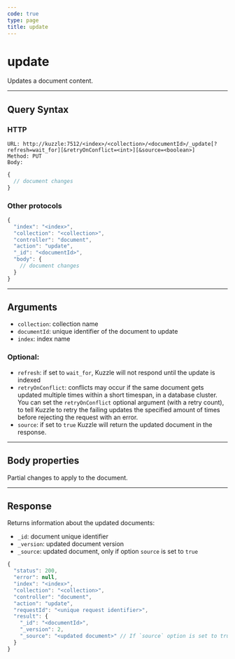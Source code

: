```yaml
---
code: true
type: page
title: update
---
```


# update



Updates a document content.

---

## Query Syntax

### HTTP

```http
URL: http://kuzzle:7512/<index>/<collection>/<documentId>/_update[?refresh=wait_for][&retryOnConflict=<int>][&source=<boolean>]
Method: PUT
Body:
```

```js
{
  // document changes
}
```

### Other protocols

```js
{
  "index": "<index>",
  "collection": "<collection>",
  "controller": "document",
  "action": "update",
  "_id": "<documentId>",
  "body": {
    // document changes
  }
}
```

---

## Arguments

- `collection`: collection name
- `documentId`: unique identifier of the document to update
- `index`: index name

### Optional:

- `refresh`: if set to `wait_for`, Kuzzle will not respond until the update is indexed
- `retryOnConflict`: conflicts may occur if the same document gets updated multiple times within a short timespan, in a database cluster. You can set the `retryOnConflict` optional argument (with a retry count), to tell Kuzzle to retry the failing updates the specified amount of times before rejecting the request with an error.
- `source`: if set to `true` Kuzzle will return the updated document in the response.
---

## Body properties

Partial changes to apply to the document.

---

## Response

Returns information about the updated documents:

- `_id`: document unique identifier
- `_version`: updated document version
- `_source`: updated document, only if option `source` is set to `true`

```js
{
  "status": 200,
  "error": null,
  "index": "<index>",
  "collection": "<collection>",
  "controller": "document",
  "action": "update",
  "requestId": "<unique request identifier>",
  "result": {
    "_id": "<documentId>",
    "_version": 2,
    "_source": "<updated document>" // If `source` option is set to true
  }
}
```
